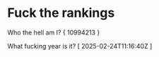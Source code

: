 # Fuck the rankings

Who the hell am I?
{ 10994213 }

What fucking year is it?
[ 2025-02-24T11:16:40Z ]
